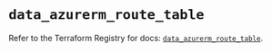 # `data_azurerm_route_table`

Refer to the Terraform Registry for docs: [`data_azurerm_route_table`](https://registry.terraform.io/providers/hashicorp/azurerm/3.116.0/docs/data-sources/route_table).

